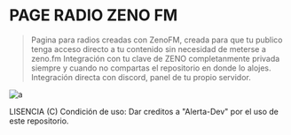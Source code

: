 # PAGE RADIO ZENO FM 
> Pagina para radios creadas con ZenoFM, creada para que tu publico tenga acceso directo a tu contenido sin necesidad de meterse a zeno.fm
> Integración con tu clave de ZENO completanmente privada siempre y cuando no compartas el repositorio en donde lo alojes.
> Integración directa con discord, panel de tu propio servidor.

![a](https://i.imgur.com/BBoDNLq.jpeg)



LISENCIA (C)
Condición de uso: Dar creditos a "Alerta-Dev" por el uso de este repositorio.
